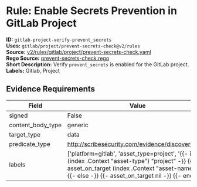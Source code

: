 # Rule: Enable Secrets Prevention in GitLab Project  
**ID:** `gitlab-project-verify-prevent_secrets`  
**Uses:** `gitlab/project/prevent-secrets-check@v2/rules`  
**Source:** [v2/rules/gitlab/project/prevent-secrets-check.yaml](https://github.com/scribe-public/sample-policies/v2/rules/gitlab/project/prevent-secrets-check.yaml)  
**Rego Source:** [prevent-secrets-check.rego](https://github.com/scribe-public/sample-policies/v2/rules/gitlab/project/prevent-secrets-check.rego)  
**Short Description:** Verify `prevent_secrets` is enabled for the GitLab project.  
**Labels:** Gitlab, Project  

## Evidence Requirements  
| Field | Value |
|-------|-------|
| signed | False |
| content_body_type | generic |
| target_type | data |
| predicate_type | http://scribesecurity.com/evidence/discovery/v0.1 |
| labels | ['platform=gitlab', 'asset_type=project', '{{- if eq (index .Context "asset-type") "project" -}} {{- asset_on_target (index .Context "asset-name") -}} {{- else -}} {{- asset_on_target nil -}} {{- end -}}'] |

